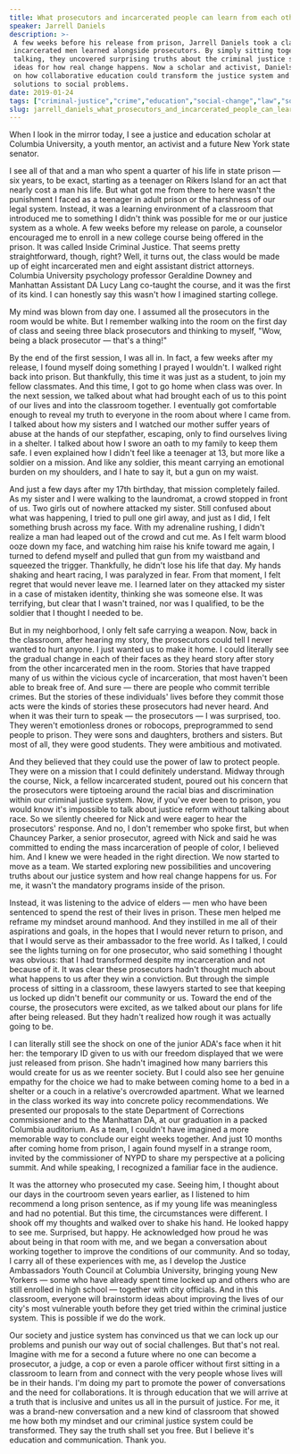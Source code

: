 ```yaml
---
title: What prosecutors and incarcerated people can learn from each other
speaker: Jarrell Daniels
description: >-
 A few weeks before his release from prison, Jarrell Daniels took a class where
 incarcerated men learned alongside prosecutors. By simply sitting together and
 talking, they uncovered surprising truths about the criminal justice system and
 ideas for how real change happens. Now a scholar and activist, Daniels reflects
 on how collaborative education could transform the justice system and unlock
 solutions to social problems.
date: 2019-01-24
tags: ["criminal-justice","crime","education","social-change","law","society","community","race","justice-system"]
slug: jarrell_daniels_what_prosecutors_and_incarcerated_people_can_learn_from_each_other
---
```


When I look in the mirror today, I see a justice and education scholar at Columbia
University, a youth mentor, an activist and a future New York state senator.

I see all of that and a man who spent a quarter of his life in state prison — six years,
to be exact, starting as a teenager on Rikers Island for an act that nearly cost a man his
life. But what got me from there to here wasn't the punishment I faced as a teenager in
adult prison or the harshness of our legal system. Instead, it was a learning environment
of a classroom that introduced me to something I didn't think was possible for me or our
justice system as a whole. A few weeks before my release on parole, a counselor encouraged
me to enroll in a new college course being offered in the prison. It was called Inside
Criminal Justice. That seems pretty straightforward, though, right? Well, it turns out,
the class would be made up of eight incarcerated men and eight assistant district
attorneys. Columbia University psychology professor Geraldine Downey and Manhattan
Assistant DA Lucy Lang co-taught the course, and it was the first of its kind. I can
honestly say this wasn't how I imagined starting college.

My mind was blown from day one. I assumed all the prosecutors in the room would be white.
But I remember walking into the room on the first day of class and seeing three black
prosecutors and thinking to myself, "Wow, being a black prosecutor — that's a
thing!"

By the end of the first session, I was all in. In fact, a few weeks after my release, I
found myself doing something I prayed I wouldn't. I walked right back into prison. But
thankfully, this time it was just as a student, to join my fellow classmates. And this
time, I got to go home when class was over. In the next session, we talked about what had
brought each of us to this point of our lives and into the classroom together. I
eventually got comfortable enough to reveal my truth to everyone in the room about where I
came from. I talked about how my sisters and I watched our mother suffer years of abuse at
the hands of our stepfather, escaping, only to find ourselves living in a shelter. I
talked about how I swore an oath to my family to keep them safe. I even explained how I
didn't feel like a teenager at 13, but more like a soldier on a mission. And like any
soldier, this meant carrying an emotional burden on my shoulders, and I hate to say it,
but a gun on my waist.

And just a few days after my 17th birthday, that mission completely failed. As my sister
and I were walking to the laundromat, a crowd stopped in front of us. Two girls out of
nowhere attacked my sister. Still confused about what was happening, I tried to pull one
girl away, and just as I did, I felt something brush across my face. With my adrenaline
rushing, I didn't realize a man had leaped out of the crowd and cut me. As I felt warm
blood ooze down my face, and watching him raise his knife toward me again, I turned to
defend myself and pulled that gun from my waistband and squeezed the trigger. Thankfully,
he didn't lose his life that day. My hands shaking and heart racing, I was paralyzed in
fear. From that moment, I felt regret that would never leave me. I learned later on they
attacked my sister in a case of mistaken identity, thinking she was someone else. It was
terrifying, but clear that I wasn't trained, nor was I qualified, to be the soldier that I
thought I needed to be.

But in my neighborhood, I only felt safe carrying a weapon. Now, back in the classroom,
after hearing my story, the prosecutors could tell I never wanted to hurt anyone. I just
wanted us to make it home. I could literally see the gradual change in each of their faces
as they heard story after story from the other incarcerated men in the room. Stories that
have trapped many of us within the vicious cycle of incarceration, that most haven't been
able to break free of. And sure — there are people who commit terrible crimes. But the
stories of these individuals' lives before they commit those acts were the kinds of
stories these prosecutors had never heard. And when it was their turn to speak — the
prosecutors — I was surprised, too. They weren't emotionless drones or robocops,
preprogrammed to send people to prison. They were sons and daughters, brothers and
sisters. But most of all, they were good students. They were ambitious and
motivated.

And they believed that they could use the power of law to protect people. They were on a
mission that I could definitely understand. Midway through the course, Nick, a fellow
incarcerated student, poured out his concern that the prosecutors were tiptoeing around
the racial bias and discrimination within our criminal justice system. Now, if you've ever
been to prison, you would know it's impossible to talk about justice reform without
talking about race. So we silently cheered for Nick and were eager to hear the
prosecutors' response. And no, I don't remember who spoke first, but when Chauncey Parker,
a senior prosecutor, agreed with Nick and said he was committed to ending the mass
incarceration of people of color, I believed him. And I knew we were headed in the right
direction. We now started to move as a team. We started exploring new possibilities and
uncovering truths about our justice system and how real change happens for us. For me, it
wasn't the mandatory programs inside of the prison.

Instead, it was listening to the advice of elders — men who have been sentenced to spend
the rest of their lives in prison. These men helped me reframe my mindset around manhood.
And they instilled in me all of their aspirations and goals, in the hopes that I would
never return to prison, and that I would serve as their ambassador to the free world. As I
talked, I could see the lights turning on for one prosecutor, who said something I thought
was obvious: that I had transformed despite my incarceration and not because of it. It was
clear these prosecutors hadn't thought much about what happens to us after they win a
conviction. But through the simple process of sitting in a classroom, these lawyers
started to see that keeping us locked up didn't benefit our community or us. Toward the end
of the course, the prosecutors were excited, as we talked about our plans for life after
being released. But they hadn't realized how rough it was actually going to
be.

I can literally still see the shock on one of the junior ADA's face when it hit her: the
temporary ID given to us with our freedom displayed that we were just released from
prison. She hadn't imagined how many barriers this would create for us as we reenter
society. But I could also see her genuine empathy for the choice we had to make between
coming home to a bed in a shelter or a couch in a relative's overcrowded apartment. What we
learned in the class worked its way into concrete policy recommendations. We presented our
proposals to the state Department of Corrections commissioner and to the Manhattan DA, at
our graduation in a packed Columbia auditorium. As a team, I couldn't have imagined a more
memorable way to conclude our eight weeks together. And just 10 months after coming home
from prison, I again found myself in a strange room, invited by the commissioner of NYPD
to share my perspective at a policing summit. And while speaking, I recognized a familiar
face in the audience.

It was the attorney who prosecuted my case. Seeing him, I thought about our days in the
courtroom seven years earlier, as I listened to him recommend a long prison sentence, as
if my young life was meaningless and had no potential. But this time, the circumstances
were different. I shook off my thoughts and walked over to shake his hand. He looked happy
to see me. Surprised, but happy. He acknowledged how proud he was about being in that room
with me, and we began a conversation about working together to improve the conditions of
our community. And so today, I carry all of these experiences with me, as I develop the
Justice Ambassadors Youth Council at Columbia University, bringing young New Yorkers —
some who have already spent time locked up and others who are still enrolled in high
school — together with city officials. And in this classroom, everyone will brainstorm
ideas about improving the lives of our city's most vulnerable youth before they get tried
within the criminal justice system. This is possible if we do the work.

Our society and justice system has convinced us that we can lock up our problems and
punish our way out of social challenges. But that's not real. Imagine with me for a second
a future where no one can become a prosecutor, a judge, a cop or even a parole officer
without first sitting in a classroom to learn from and connect with the very people whose
lives will be in their hands. I'm doing my part to promote the power of conversations and
the need for collaborations. It is through education that we will arrive at a truth that
is inclusive and unites us all in the pursuit of justice. For me, it was a brand-new
conversation and a new kind of classroom that showed me how both my mindset and our
criminal justice system could be transformed. They say the truth shall set you free. But I
believe it's education and communication. Thank you.

<!--
ad_duration=3.33
comment_count=25
event="TED Salon: Education Everywhere"
external_start_time=0
has_talk_citation=0
intro_duration=11.82
is_subtitle_required="False"
is_talk_featured="True"
language="en"
language_swap="False"
native_language="en"
number_of_related_talks=6
number_of_speakers=1
number_of_subtitled_videos=15
number_of_tags=9
number_of_talk_download_languages=15
number_of_talk_more_resources=0
number_of_talk_recommendations=1
number_of_talks_take_actions=1
post_ad_duration=0.83
published_timestamp="2019-05-24 14:45:19"
recording_date="2019-01-24"
speaker_description="Justice and education scholar, activist"
speaker_is_published=1
speaker_name="Jarrell Daniels"
talk_more_resources=[]
talk_name="What prosecutors and incarcerated people can learn from each other"
talk_recommendations_blurb="More resources curated by Jarrell Daniels"
talks_tags=["criminal-justice","crime","education","social-change","law","society","community","race","justice-system"]
url_audio="https://download.ted.com/talks/JarrellDaniels_2019S.mp3?apikey=acme-roadrunner"
url_photo_speaker="https://pe.tedcdn.com/images/ted/2d8b68583d21fe308fe89e5358b853c982097005_254x191.jpg"
url_photo_talk="https://s3.amazonaws.com/talkstar-photos/uploads/00171dd2-ef54-48e3-b1c2-112264f073e2/JarrellDaniels_2019S-embed.jpg"
url_webpage="https://www.ted.com/talks/jarrell_daniels_what_prosecutors_and_incarcerated_people_can_learn_from_each_other"
video_type_name="TED Stage Talk"
-->
